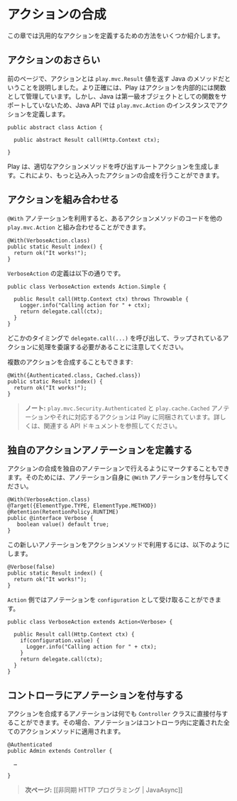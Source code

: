 <!-- translated -->
<!--
# Action composition
-->
# アクションの合成

<!--
This chapter introduces several ways to define generic action functionality.
-->
この章では汎用的なアクションを定義するための方法をいくつか紹介します。

<!--
## Reminder about actions
-->
## アクションのおさらい
  
<!--
Previously, we said that an action is a Java method that returns a `play.mvc.Result` value. Actually, Play manages internally actions as functions. Because Java doesn't support first class functions, an action provided by the Java API is an instance of `play.mvc.Action`:
-->
前のページで、アクションとは `play.mvc.Result` 値を返す Java のメソッドだということを説明しました。より正確には、Play はアクションを内部的には関数として管理しています。しかし、Java は第一級オブジェクトとしての関数をサポートしていないため、Java API では `play.mvc.Action` のインスタンスでアクションを定義します。

```
public abstract class Action {
    
  public abstract Result call(Http.Context ctx);    
    
}
```

<!--
Play builds a root action for you that just calls the proper action method. This allows for more complicated action composition.
-->
Play は、適切なアクションメソッドを呼び出すルートアクションを生成します。これにより、もっと込み入ったアクションの合成を行うことができます。

<!--
## Composing actions
-->
## アクションを組み合わせる

<!--
You can compose the code provided by the action method with another `play.mvc.Action`, using the `@With` annotation:
-->
`@With` アノテーションを利用すると、あるアクションメソッドのコードを他の `play.mvc.Action` と組み合わせることができます。

```
@With(VerboseAction.class)
public static Result index() {
  return ok("It works!");
}
```

<!--
Here is the definition of the `VerboseAction`:
-->
`VerboseAction` の定義は以下の通りです。

```
public class VerboseAction extends Action.Simple {

  public Result call(Http.Context ctx) throws Throwable {
    Logger.info("Calling action for " + ctx);
    return delegate.call(ctx);
  }
}
```

<!--
At one point you need to delegate to the wrapped action using `delegate.call(...)`.

You also mix with several actions:
-->
どこかのタイミングで `delegate.call(...)` を呼び出して、ラップされているアクションに処理を委譲する必要があることに注意してください。

複数のアクションを合成することもできます:

```
@With({Authenticated.class, Cached.class})
public static Result index() {
  return ok("It works!");
}
```

<!--
> **Note:**  ```play.mvc.Security.Authenticated``` and ```play.cache.Cached``` annotations and the corresponding predefined Actions are shipped with Play. See the relevant API documentation for more information.
-->
> **ノート:** ```play.mvc.Security.Authenticated``` と ```play.cache.Cached``` アノテーションやそれに対応するアクションは Play に同梱されています。詳しくは、関連する API ドキュメントを参照してください。

<!--
## Defining custom action annotations
-->
## 独自のアクションアノテーションを定義する

<!--
You can also mark action composition with your own annotation, which must itself be annotated using `@With`:
-->
アクションの合成を独自のアノテーションで行えるようにマークすることもできます。そのためには、アノテーション自身に `@With` アノテーションを付与してください。

```
@With(VerboseAction.class)
@Target({ElementType.TYPE, ElementType.METHOD})
@Retention(RetentionPolicy.RUNTIME)
public @interface Verbose {
   boolean value() default true;
}
```

<!--
You can then use your new annotation with an action method:
-->
この新しいアノテーションをアクションメソッドで利用するには、以下のようにします。

```
@Verbose(false)
public static Result index() {
  return ok("It works!");
}
```

<!--
Your `Action` definition retrieves the annotation as configuration:
-->
`Action` 側ではアノテーションを `configuration` として受け取ることができます。

```
public class VerboseAction extends Action<Verbose> {

  public Result call(Http.Context ctx) {
    if(configuration.value) {
      Logger.info("Calling action for " + ctx);  
    }
    return delegate.call(ctx);
  }
}
```

<!--
## Annotating controllers
-->
## コントローラにアノテーションを付与する

<!--
You can also put any action composition annotation directly on the `Controller` class. In this case it will be applied to all action methods defined by this controller.
-->
アクションを合成するアノテーションは何でも `Controller` クラスに直接付与することができます。その場合、アノテーションはコントローラ内に定義された全てのアクションメソッドに適用されます。

```
@Authenticated
public Admin extends Controller {
    
  …
    
}
```

<!--
> **Next:** [[Asynchronous HTTP programming | JavaAsync]]
-->
> **次ページ:** [[非同期 HTTP プログラミング | JavaAsync]]
